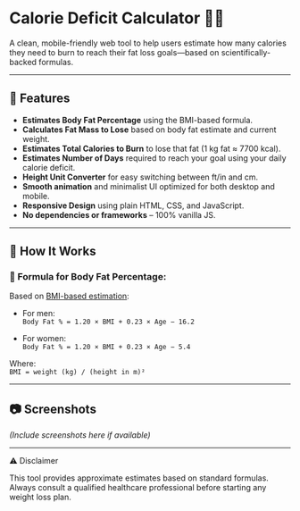 # Calorie Deficit Calculator 🧮🔥

A clean, mobile-friendly web tool to help users estimate how many calories they need to burn to reach their fat loss goals—based on scientifically-backed formulas.

---

## 📌 Features

- **Estimates Body Fat Percentage** using the BMI-based formula.
- **Calculates Fat Mass to Lose** based on body fat estimate and current weight.
- **Estimates Total Calories to Burn** to lose that fat (1 kg fat ≈ 7700 kcal).
- **Estimates Number of Days** required to reach your goal using your daily calorie deficit.
- **Height Unit Converter** for easy switching between ft/in and cm.
- **Smooth animation** and minimalist UI optimized for both desktop and mobile.
- **Responsive Design** using plain HTML, CSS, and JavaScript.
- **No dependencies or frameworks** – 100% vanilla JS.

---

## 🚀 How It Works

### 🔬 Formula for Body Fat Percentage:
Based on [BMI-based estimation](https://www.ncbi.nlm.nih.gov/pmc/articles/PMC6019055/):

- For men:  
  `Body Fat % = 1.20 × BMI + 0.23 × Age − 16.2`

- For women:  
  `Body Fat % = 1.20 × BMI + 0.23 × Age − 5.4`

Where:  
`BMI = weight (kg) / (height in m)²`

---

## 📷 Screenshots

*(Include screenshots here if available)*

---

⚠️ Disclaimer

This tool provides approximate estimates based on standard formulas.
Always consult a qualified healthcare professional before starting any weight loss plan.


